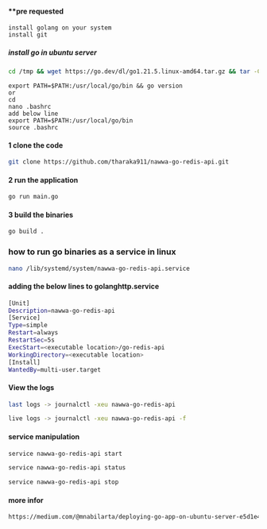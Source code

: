 #### **pre requested
```
install golang on your system
install git
```
##### install go in ubuntu server
```sh
cd /tmp && wget https://go.dev/dl/go1.21.5.linux-amd64.tar.gz && tar -C /usr/local -xzf go1.21.5.linux-amd64.tar.gz
```
```
export PATH=$PATH:/usr/local/go/bin && go version
or
cd
nano .bashrc
add below line
export PATH=$PATH:/usr/local/go/bin
source .bashrc
```
#### 1 clone the code
```sh
git clone https://github.com/tharaka911/nawwa-go-redis-api.git
```
#### 2 run the application
```sh
go run main.go
```
#### 3 build the binaries
```sh
go build .
```
### how to run go binaries as a service in linux

```sh
nano /lib/systemd/system/nawwa-go-redis-api.service
```
#### adding the below lines to golanghttp.service
```sh
[Unit]
Description=nawwa-go-redis-api
[Service]
Type=simple
Restart=always
RestartSec=5s
ExecStart=<executable location>/go-redis-api
WorkingDirectory=<executable location>
[Install]
WantedBy=multi-user.target
```
#### View the logs
```sh
last logs -> journalctl -xeu nawwa-go-redis-api
```
```sh
live logs -> journalctl -xeu nawwa-go-redis-api -f
```
#### service manipulation 
```sh
service nawwa-go-redis-api start
```
```sh
service nawwa-go-redis-api status
```
```sh
service nawwa-go-redis-api stop
```
#### more infor
```sh
https://medium.com/@mnabilarta/deploying-go-app-on-ubuntu-server-e5d1e45162ca
```

